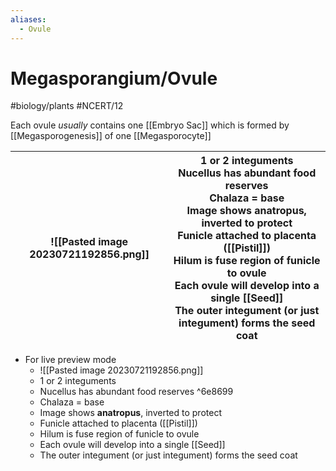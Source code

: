 ```yaml
---
aliases:
  - Ovule
---
```

# Megasporangium/Ovule
#biology/plants #NCERT/12 

Each ovule *usually* contains one [[Embryo Sac]] which is formed by [[Megasporogenesis]] of one [[Megasporocyte]]

| ![[Pasted image 20230721192856.png]]| 1 or 2 integuments <br>Nucellus has abundant food reserves <br>Chalaza = base <br>Image shows **anatropus**, inverted to protect <br>Funicle attached to placenta ([[Pistil]])<br >Hilum is fuse region of funicle to ovule<br>Each ovule will develop into a single [[Seed]] <br>The outer integument (or just integument) forms the seed coat|
| --- | --- |

- For live preview mode
	- ![[Pasted image 20230721192856.png]]
	- 1 or 2 integuments
	- Nucellus has abundant food reserves ^6e8699
	- Chalaza = base
	- Image shows **anatropus**, inverted to protect
	- Funicle attached to placenta ([[Pistil]])
	- Hilum is fuse region of funicle to ovule
	- Each ovule will develop into a single [[Seed]]
	- The outer integument (or just integument) forms the seed coat
